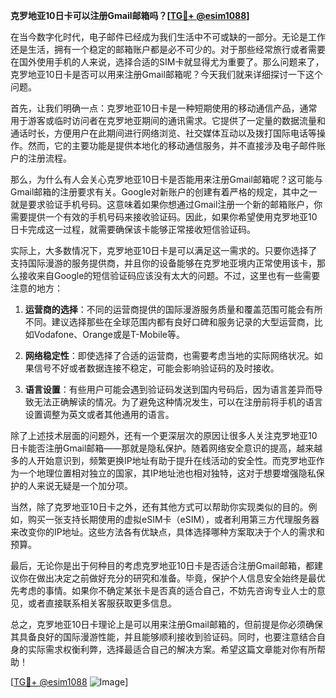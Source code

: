 **克罗地亚10日卡可以注册Gmail邮箱吗？[[TG💪+ @esim1088](https://t.me/s/esim1088)]**

在当今数字化时代，电子邮件已经成为我们生活中不可或缺的一部分。无论是工作还是生活，拥有一个稳定的邮箱账户都是必不可少的。对于那些经常旅行或者需要在国外使用手机的人来说，选择合适的SIM卡就显得尤为重要了。那么问题来了，克罗地亚10日卡是否可以用来注册Gmail邮箱呢？今天我们就来详细探讨一下这个问题。

首先，让我们明确一点：克罗地亚10日卡是一种短期使用的移动通信产品，通常用于游客或临时访问者在克罗地亚期间的通讯需求。它提供了一定量的数据流量和通话时长，方便用户在此期间进行网络浏览、社交媒体互动以及拨打国际电话等操作。然而，它的主要功能是提供本地化的移动通信服务，并不直接涉及电子邮件账户的注册流程。

那么，为什么有人会关心克罗地亚10日卡是否能用来注册Gmail邮箱呢？这可能与Gmail邮箱的注册要求有关。Google对新账户的创建有着严格的规定，其中之一就是要求验证手机号码。这意味着如果你想通过Gmail注册一个新的邮箱账户，你需要提供一个有效的手机号码来接收验证码。因此，如果你希望使用克罗地亚10日卡完成这一过程，就需要确保该卡能够正常接收短信验证码。

实际上，大多数情况下，克罗地亚10日卡是可以满足这一需求的。只要你选择了支持国际漫游的服务提供商，并且你的设备能够在克罗地亚境内正常使用该卡，那么接收来自Google的短信验证码应该没有太大的问题。不过，这里也有一些需要注意的地方：

1. **运营商的选择**：不同的运营商提供的国际漫游服务质量和覆盖范围可能会有所不同。建议选择那些在全球范围内都有良好口碑和服务记录的大型运营商，比如Vodafone、Orange或是T-Mobile等。
   
2. **网络稳定性**：即使选择了合适的运营商，也需要考虑当地的实际网络状况。如果信号不好或者数据连接不稳定，可能会影响验证码的及时接收。

3. **语言设置**：有些用户可能会遇到验证码发送到国内号码后，因为语言差异而导致无法正确解读的情况。为了避免这种情况发生，可以在注册前将手机的语言设置调整为英文或者其他通用的语言。

除了上述技术层面的问题外，还有一个更深层次的原因让很多人关注克罗地亚10日卡能否注册Gmail邮箱——那就是隐私保护。随着网络安全意识的提高，越来越多的人开始意识到，频繁更换IP地址有助于提升在线活动的安全性。而克罗地亚作为一个地理位置相对独立的国家，其IP地址池也相对独特，这对于想要增强隐私保护的人来说无疑是一个加分项。

当然，除了克罗地亚10日卡之外，还有其他方式可以帮助你实现类似的目的。例如，购买一张支持长期使用的虚拟eSIM卡（eSIM），或者利用第三方代理服务器来改变你的IP地址。这些方法各有优缺点，具体选择哪种方案取决于个人的需求和预算。

最后，无论你是出于何种目的考虑克罗地亚10日卡是否适合注册Gmail邮箱，都建议你在做出决定之前做好充分的研究和准备。毕竟，保护个人信息安全始终是最优先考虑的事情。如果你不确定某张卡是否真的适合自己，不妨先咨询专业人士的意见，或者直接联系相关客服获取更多信息。

总之，克罗地亚10日卡理论上是可以用来注册Gmail邮箱的，但前提是你必须确保其具备良好的国际漫游性能，并且能够顺利接收到验证码。同时，也要注意结合自身的实际需求权衡利弊，选择最适合自己的解决方案。希望这篇文章能对你有所帮助！

[[TG💪+ @esim1088](https://t.me/s/esim1088) ![Image](https://i.postimg.cc/4NQfJmqS/Snipaste-2025-05-13-00-14-12.png)]